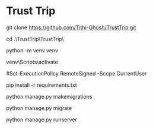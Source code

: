 # Trust Trip
git clone https://github.com/Tithi-Ghosh/TrustTrip.git

cd .\TrustTrip\TrustTrip\

python -m venv venv

venv\Scripts\activate

#Set-ExecutionPolicy RemoteSigned -Scope CurrentUser

pip install -r requirements.txt

python manage.py makemigrations

python manage.py migrate

python manage.py runserver


